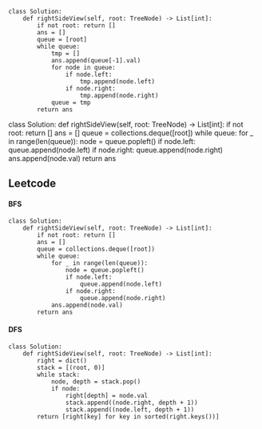 ```
class Solution:
    def rightSideView(self, root: TreeNode) -> List[int]:
        if not root: return []
        ans = []
        queue = [root]
        while queue:
            tmp = []
            ans.append(queue[-1].val)
            for node in queue:
                if node.left:
                    tmp.append(node.left)
                if node.right:
                    tmp.append(node.right)
            queue = tmp
        return ans
```
class Solution:
    def rightSideView(self, root: TreeNode) -> List[int]:
        if not root: return []
        ans = []
        queue = collections.deque([root])
        while queue:
            for _ in range(len(queue)):
                node = queue.popleft()
                if node.left:
                    queue.append(node.left)
                if node.right:
                    queue.append(node.right)
            ans.append(node.val)
        return ans

## Leetcode
#### BFS
```
class Solution:
    def rightSideView(self, root: TreeNode) -> List[int]:
        if not root: return []
        ans = []
        queue = collections.deque([root])
        while queue:
            for _ in range(len(queue)):
                node = queue.popleft()
                if node.left:
                    queue.append(node.left)
                if node.right:
                    queue.append(node.right)
            ans.append(node.val)
        return ans
```
#### DFS
```
class Solution:
    def rightSideView(self, root: TreeNode) -> List[int]:
        right = dict()
        stack = [(root, 0)]
        while stack:
            node, depth = stack.pop()
            if node:
                right[depth] = node.val
                stack.append((node.right, depth + 1))
                stack.append((node.left, depth + 1))
        return [right[key] for key in sorted(right.keys())]
```
